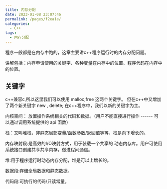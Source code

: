 ```yaml
---
title: 内存分配
date: 2023-01-08 23:07:46
permalink: /pages/f2ea1e/
categories:
  - C++
tags:
  - 内存分配
---
```

程序一般都是在内存中跑的，这章主要讲c++程序运行时的内存分配问题。

讲解包括：内存申请使用的关键字、各种变量在内存中的位置、程序代码在内存中的位置。

<!-- more -->

## 关键字

c++兼容c,所以这里我们可以使用 malloc,free 这两个关键字。
但在c++中又增加了两个新关键字 new , delete; 在c++程序中，我们以新的关键字为主。















内核空间： 放置操作系统相关的代码和数据。（用户不能直接进行操作 ------ 可以通过调用系统提供的 api 函数）

栈：又叫堆栈，非静态局部变量/函数参数/返回值等等，栈是向下增长的。

内存映射段:是高效的I/O映射方式，用于装载一个共享的 动态内存库。用户可使用系统接口创建共享共享内存，做进程间通信。

堆:用于程序运行时动态内存分配，堆是可以上增长的。

数据段:存储全局数据和静态数据。

代码段:可执行的代码/只读常量。

